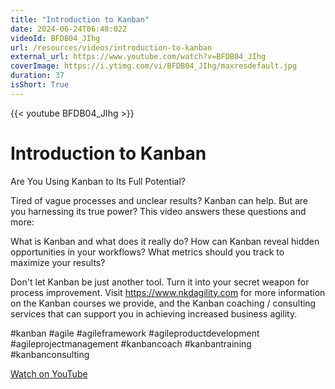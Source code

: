 ```yaml
---
title: "Introduction to Kanban"
date: 2024-06-24T06:48:02Z
videoId: BFDB04_JIhg
url: /resources/videos/introduction-to-kanban
external_url: https://www.youtube.com/watch?v=BFDB04_JIhg
coverImage: https://i.ytimg.com/vi/BFDB04_JIhg/maxresdefault.jpg
duration: 37
isShort: True
---
```


{{< youtube BFDB04_JIhg >}}

# Introduction to Kanban

Are You Using Kanban to Its Full Potential?

Tired of vague processes and unclear results? Kanban can help. But are you harnessing its true power? This video answers these questions and more:

What is Kanban and what does it really do?
How can Kanban reveal hidden opportunities in your workflows?
What metrics should you track to maximize your results?

Don't let Kanban be just another tool. Turn it into your secret weapon for process improvement. Visit https://www.nkdagility.com for more information on the Kanban courses we provide, and the Kanban coaching / consulting services that can support you in achieving increased business agility.

#kanban #agile #agileframework #agileproductdevelopment #agileprojectmanagement #kanbancoach #kanbantraining #kanbanconsulting

[Watch on YouTube](https://www.youtube.com/watch?v=BFDB04_JIhg)
